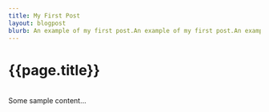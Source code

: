 ```yaml
---
title: My First Post
layout: blogpost
blurb: An example of my first post.An example of my first post.An example of my first post.An example of my first post.An example of my first post.
---
```


# {{page.title}}

<br>
Some sample content...
